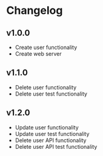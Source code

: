 # Changelog 

## v1.0.0

- Create user functionality
- Create web server

## v1.1.0

- Delete user functionality 
- Delete user test functionality

## v1.2.0

- Update user functionality
- Update user test functionality
- Delete user API functionality
- Delete user API test functionality
